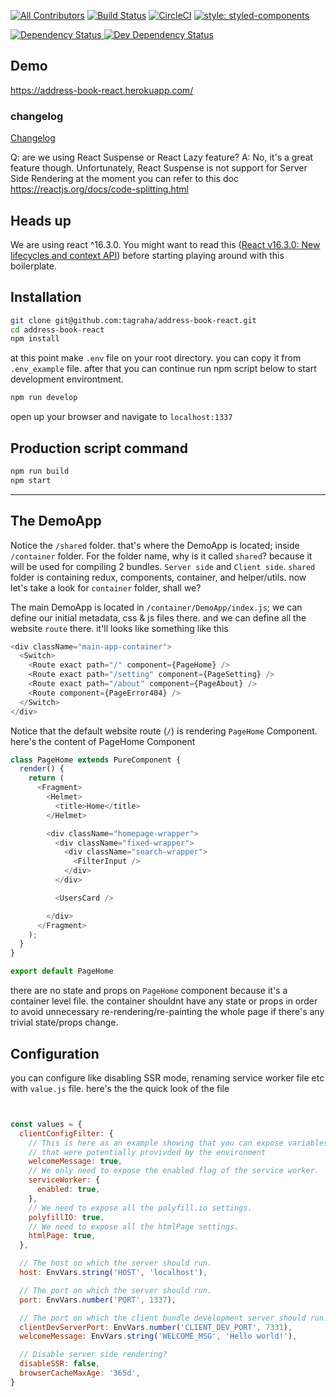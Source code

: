 [![All Contributors](https://img.shields.io/badge/all_contributors-1-orange.svg?style=flat-square)](#contributors)
[![Build Status](https://travis-ci.org/tagraha/address-book-react.svg?branch=master)](https://travis-ci.org/tagraha/address-book-react)
[![CircleCI](https://circleci.com/gh/tagraha/address-book-react.svg?style=svg)](https://circleci.com/gh/tagraha/address-book-react)
[![style: styled-components](https://img.shields.io/badge/style-%F0%9F%92%85%20styled--components-orange.svg?colorB=daa357&colorA=db748e)](https://github.com/styled-components/styled-components)

<a 
target="_blank"
href="https://david-dm.org/tagraha/address-book-react">
  <img src="https://david-dm.org/tagraha/address-book-react.svg" alt="Dependency Status" />
</a>
<a 
target="_blank"
href="https://david-dm.org/tagraha/address-book-react?type=dev">
  <img src="https://david-dm.org/tagraha/address-book-react/dev-status.svg" alt="Dev Dependency Status" />
</a>

## Demo
<a target="_blank" href="https://address-book-react.herokuapp.com/">https://address-book-react.herokuapp.com/</a>


### changelog
<a href="https://github.com/tagraha/address-book-react/blob/master/CHANGELOG.md">Changelog</a>

Q: are we using React Suspense or React Lazy feature?
A: No, it's a great feature though. Unfortunately, React Suspense is not support for Server Side Rendering at the moment
you can refer to this doc https://reactjs.org/docs/code-splitting.html

Heads up
--------
We are using react ^16.3.0. You might want to read this ([React v16.3.0: New lifecycles and context API](https://reactjs.org/blog/2018/03/29/react-v-16-3.html)) before starting playing around with this boilerplate.

Installation
------------
```bash
git clone git@github.com:tagraha/address-book-react.git
cd address-book-react
npm install
```

at this point make `.env` file on your root directory. you can copy it from `.env_example` file. after that you can continue run npm script below to start development environtment.

```bash
npm run develop
```

open up your browser and navigate to `localhost:1337`

Production script command
-------------------------
```bash
npm run build
npm start
```

-------------

The DemoApp
-----------
Notice the `/shared` folder. that's where the DemoApp is located; inside `/container` folder. For the folder name, why is it called `shared`? because it will be used for compiling 2 bundles. `Server side` and `Client side`. `shared` folder is containing redux, components, container, and helper/utils. now let's take a look for `container` folder, shall we?

The main DemoApp is located in `/container/DemoApp/index.js`; we can define our initial metadata, css & js files there. and we can define all the website `route` there. it'll looks like something like this 
```javascript
<div className="main-app-container">
  <Switch>
    <Route exact path="/" component={PageHome} />
    <Route exact path="/setting" component={PageSetting} />
    <Route exact path="/about" component={PageAbout} />
    <Route component={PageError404} />
  </Switch>
</div>
```

Notice that the default website route (`/`) is rendering `PageHome` Component. here's the content of PageHome Component
```javascript
class PageHome extends PureComponent {
  render() {
    return (
      <Fragment>
        <Helmet>
          <title>Home</title>
        </Helmet>

        <div className="homepage-wrapper">
          <div className="fixed-wrapper">
            <div className="search-wrapper">
              <FilterInput />
            </div>
          </div>

          <UsersCard />

        </div>
      </Fragment>
    );
  }
}

export default PageHome
```

there are no state and props on  `PageHome` component because it's a container level file. the container shouldnt have any state or props in order to avoid unnecessary re-rendering/re-painting the whole page if there's any trivial state/props change.

Configuration
-------------
you can configure like disabling SSR mode, renaming service worker file etc with `value.js` file. here's the the quick look of the file

```javascript


const values = {
  clientConfigFilter: {
    // This is here as an example showing that you can expose variables
    // that were potentially provivded by the environment
    welcomeMessage: true,
    // We only need to expose the enabled flag of the service worker.
    serviceWorker: {
      enabled: true,
    },
    // We need to expose all the polyfill.io settings.
    polyfillIO: true,
    // We need to expose all the htmlPage settings.
    htmlPage: true,
  },

  // The host on which the server should run.
  host: EnvVars.string('HOST', 'localhost'),

  // The port on which the server should run.
  port: EnvVars.number('PORT', 1337),

  // The port on which the client bundle development server should run.
  clientDevServerPort: EnvVars.number('CLIENT_DEV_PORT', 7331),
  welcomeMessage: EnvVars.string('WELCOME_MSG', 'Hello world!'),

  // Disable server side rendering?
  disableSSR: false,
  browserCacheMaxAge: '365d',
}
```
